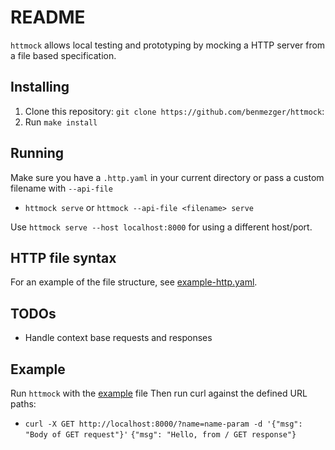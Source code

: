 # README

`httmock` allows local testing and prototyping by mocking a HTTP server from a file based specification.

## Installing

1. Clone this repository: `git clone https://github.com/benmezger/httmock`:
2. Run `make install`

## Running

Make sure you have a `.http.yaml` in your current directory or pass a custom filename with `--api-file`

- `httmock serve` or `httmock --api-file <filename> serve`

Use `httmock serve --host localhost:8000` for using a different host/port.

## HTTP file syntax

For an example of the file structure, see [example-http.yaml](example-http.yaml).

## TODOs

- Handle context base requests and responses

## Example

Run `httmock` with the [example](example-http.yaml) file
Then run curl against the defined URL paths:

- `curl -X GET http://localhost:8000/?name=name-param -d '{"msg": "Body of GET request"}'`
  `{"msg": "Hello, from / GET response"}`
